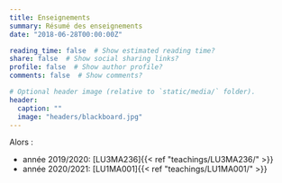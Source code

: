 ```yaml
---
title: Enseignements
summary: Résumé des enseignements
date: "2018-06-28T00:00:00Z"

reading_time: false  # Show estimated reading time?
share: false  # Show social sharing links?
profile: false  # Show author profile?
comments: false  # Show comments?

# Optional header image (relative to `static/media/` folder).
header:
  caption: ""
  image: "headers/blackboard.jpg"
---
```


Alors : 
* année 2019/2020: [LU3MA236]{{< ref "teachings/LU3MA236/" >}}
* année 2020/2021: [LU1MA001]{{< ref "teachings/LU1MA001/" >}}

